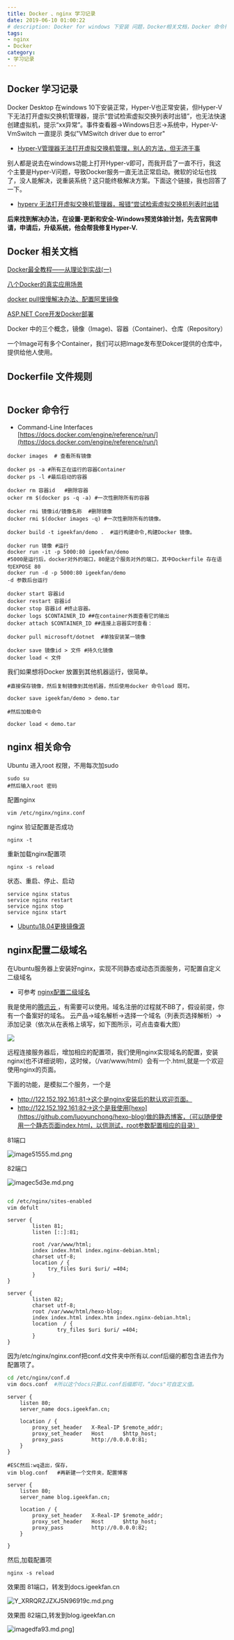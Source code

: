 ```yaml
---
title: Docker 、nginx 学习记录
date: 2019-06-10 01:00:22
# description: Docker for windows 下安装 问题，Docker相关文档，Docker 命令行等，nginx相关命令行
tags:
- nginx
- Docker
category:
- 学习记录
---
```



## Docker  学习记录

Docker Desktop 在windows 10下安装正常，Hyper-V也正常安装，但Hyper-V下无法打开虚拟交换机管理器，提示“尝试检索虚拟交换列表时出错”，也无法快速创建虚拟机，提示“xx异常”。事件查看器->Windows日志->系统中，Hyper-V-VmSwitch 一直提示 类似"VMSwitch driver due to error"

* [Hyper-V管理器无法打开虚拟交换机管理，别人的方法，但无济于事](https://www.cnblogs.com/GeDiao/p/7975667.html)

别人都是说去在windows功能上打开Hyper-v即可，而我开启了一直不行，我这个主要是Hyper-V问题，导致Docker服务一直无法正常启动。微软的论坛也找了，没人能解决，说重装系统？这只能终极解决方案。下面这个链接，我也回答了一下。
* [hyperv 无法打开虚拟交换机管理器，报错“尝试检索虚拟交换机列表时出错](https://social.msdn.microsoft.com/Forums/healthvault/zh-CN/cf5c267b-1ca0-40dd-9959-5ecb3475a06c/hyperv?forum=window10app)

**后来找到解决办法，在设置-更新和安全-Windows预览体验计划，先去官网申请，申请后，升级系统，他会帮我修复Hyper-V.**

<!-- more -->

## Docker 相关文档
[Docker最全教程——从理论到实战(一)](https://www.cnblogs.com/codelove/p/10030439.html)

[八个Docker的真实应用场景]( http://dockone.io/article/126)

[docker pull很慢解决办法、配置阿里镜像](https://blog.csdn.net/julien71/article/details/79760919)

[ASP.NET Core开发Docker部署](https://www.cnblogs.com/zxtceq/p/7403953.html)

Docker 中的三个概念，镜像（Image)、容器（Container)、仓库（Repository）

一个Image可有多个Container，我们可以把Image发布至Dokcer提供的仓库中，提供给他人使用。


## Dockerfile 文件规则

~~~

~~~

## Docker  命令行  
* Command-Line Interfaces [https://docs.docker.com/engine/reference/run/](https://docs.docker.com/engine/reference/run/)
~~~
docker images  # 查看所有镜像

docker ps -a #所有正在运行的容器Container
docker ps -l #最后启动的容器

docker rm 容器id   #删除容器
ocker rm $(docker ps -q -a) #一次性删除所有的容器

docker rmi 镜像id/镜像名称  #删除镜像
docker rmi $(docker images -q) #一次性删除所有的镜像。

docker build -t igeekfan/demo .  #运行构建命令,构建Docker 镜像。 

docker run 镜像 #运行
docker run -it -p 5000:80 igeekfan/demo
#5000是运行后，docker对外的端口，80是这个服务对外的端口，其中Dockerfile 存在语句EXPOSE 80
docker run -d -p 5000:80 igeekfan/demo 
-d 参数后台运行

docker start 容器id
docker restart 容器id
docker stop 容器id #终止容器。
docker logs $CONTAINER_ID ##在container外面查看它的输出 
docker attach $CONTAINER_ID ##连接上容器实时查看：

docker pull microsoft/dotnet  #单独安装某一镜像

docker save 镜像id > 文件 #持久化镜像
docker load < 文件
~~~
我们如果想将Docker 放置到其他机器运行，很简单。
~~~
#直接保存镜像，然后复制镜像到其他机器，然后使用docker 命令load 既可。

docker save igeekfan/demo > demo.tar

#然后加载命令

docker load < demo.tar
~~~

## nginx 相关命令

Ubuntu 进入root 权限，不用每次加sudo
~~~
sudo su 
#然后输入root 密码
~~~

配置nginx
~~~
vim /etc/nginx/nginx.conf
~~~

nginx 验证配置是否成功
~~~
nginx -t 
~~~

重新加载nginx配置项
~~~
nginx -s reload
~~~

状态、重启、停止、启动
~~~
service nginx status 
service nginx restart
service nginx stop 
service nginx start
~~~


- [Ubuntu18.04更换镜像源](https://blog.csdn.net/jasonzhoujx/article/details/80360459)

## nginx配置二级域名

在Ubuntu服务器上安装好nginx，实现不同静态或动态页面服务，可配置自定义二级域名
* 可参考 [nginx配置二级域名](https://cloud.tencent.com/developer/article/1183138)

我是使用的[腾讯云
](https://cloud.tencent.com/redirect.php?redirect=1042&cps_key=01a3c9a5a3ce578801cd6f805c09b701&from=console)，有需要可以使用。域名注册的过程就不BB了，假设前提，你有一个备案好的域名。
云产品->域名解析->选择一个域名（列表页选择解析）->添加记录（依次从在表格上填写，如下图所示，可点击查看大图）

<fancybox>

![](https://miao.su/images/2019/06/25/RSF6QBO9P646IV17eef5c.png)

</fancybox>

远程连接服务器后，增加相应的配置项，我们使用nginx实现域名的配置，安装nginx(也不详细说明)，这时候，（/var/www/html）会有一个.html,就是一个欢迎使用nginx的页面。

下面的功能，是模拟二个服务，一个是
- http://122.152.192.161:81->这个是nginx安装后的默认欢迎页面。
- http://122.152.192.161:82->这个是我使用[hexo](https://github.com/luoyunchong/hexo-blog)做的静态博客，（可以随便使用一个静态页面index.html，以供测试，root参数配置相应的目录）

81端口
<fancybox>

![image51555.md.png](https://miao.su/images/2019/06/25/image51555.md.png)

</fancybox>

82端口
<fancybox>

![imagec5d3e.md.png](https://miao.su/images/2019/06/25/imagec5d3e.md.png)

</fancybox>

~~~bash

cd /etc/nginx/sites-enabled
vim defult
~~~

~~~
server {
        listen 81;
        listen [::]:81;

        root /var/www/html;
        index index.html index.nginx-debian.html;
        charset utf-8;
        location / {
             try_files $uri $uri/ =404;
        }
}

server {
        listen 82;
        charset utf-8;
        root /var/www/html/hexo-blog;
        index index.html index.htm index.nginx-debian.html;
        location  / {
                try_files $uri $uri/ =404;
        }
}
~~~

因为/etc/nginx/nginx.conf把conf.d文件夹中所有以.conf后缀的都包含进去作为配置项了。
~~~bash
cd /etc/nginx/conf.d
vim docs.conf  #所以这个docs只要以.conf后缀即可，“docs"可自定义值。
~~~

~~~
server {  
    listen 80;
    server_name docs.igeekfan.cn;

    location / {
        proxy_set_header   X-Real-IP $remote_addr;
        proxy_set_header   Host      $http_host;
        proxy_pass         http://0.0.0.0:81;
    }
}
~~~

~~~
#ESC然后:wq退出，保存，
vim blog.conf   #再新建一个文件夹，配置博客
~~~

~~~
server {
    listen 80;
    server_name blog.igeekfan.cn;

    location / {
        proxy_set_header   X-Real-IP $remote_addr;
        proxy_set_header   Host      $http_host;
        proxy_pass         http://0.0.0.0:82;
    }

}
~~~

然后,加载配置项
~~~
nginx -s reload
~~~

效果图 81端口，转发到docs.igeekfan.cn
<fancybox>

![Y_XRRQRZJZXJ5N96919c.md.png](https://miao.su/images/2019/06/25/Y_XRRQRZJZXJ5N96919c.md.png)

</fancybox>

效果图 82端口,转发到blog.igeekfan.cn
<fancybox>

![imagedfa93.md.png](https://miao.su/images/2019/06/25/imagedfa93.md.png)]

</fancybox>
